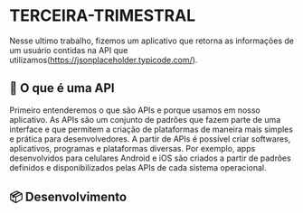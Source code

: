 # TERCEIRA-TRIMESTRAL
Nesse ultimo trabalho, fizemos um aplicativo que retorna as informações de um usuário contidas na API que utilizamos(https://jsonplaceholder.typicode.com/). 

## 🚀 O que é uma API

Primeiro entenderemos o que são APIs e porque usamos em nosso aplicativo.
As APIs são um conjunto de padrões que fazem parte de uma interface e que permitem a criação de plataformas de maneira mais simples e prática para desenvolvedores. A partir de APIs é possível criar softwares, aplicativos, programas e plataformas diversas. Por exemplo, apps desenvolvidos para celulares Android e iOS são criados a partir de padrões definidos e disponibilizados pelas APIs de cada sistema operacional.

## 📦 Desenvolvimento



